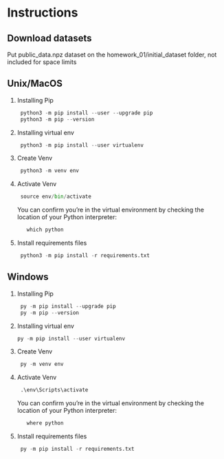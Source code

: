 # Instructions

## Download datasets

Put public_data.npz dataset on the homework_01/initial_dataset folder, not included for space limits

## Unix/MacOS

1. Installing Pip

   ```python
    python3 -m pip install --user --upgrade pip
    python3 -m pip --version
   ```

2. Installing virtual env

   ```python
    python3 -m pip install --user virtualenv
   ```

3. Create Venv

   ```python
    python3 -m venv env
   ```

4. Activate Venv

   ```python
    source env/bin/activate
   ```

   You can confirm you’re in the virtual environment by checking the location of your Python interpreter:

   ```python
      which python
   ```

5. Install requirements files

   ```python
    python3 -m pip install -r requirements.txt
   ```

## Windows

1. Installing Pip

   ```python
    py -m pip install --upgrade pip
    py -m pip --version
   ```

2. Installing virtual env

   ```python
   py -m pip install --user virtualenv
   ```

3. Create Venv

   ```python
    py -m venv env
   ```

4. Activate Venv

   ```python
    .\env\Scripts\activate
   ```

   You can confirm you’re in the virtual environment by checking the location of your Python interpreter:

   ```python
      where python
   ```

5. Install requirements files

   ```python
    py -m pip install -r requirements.txt
   ```
